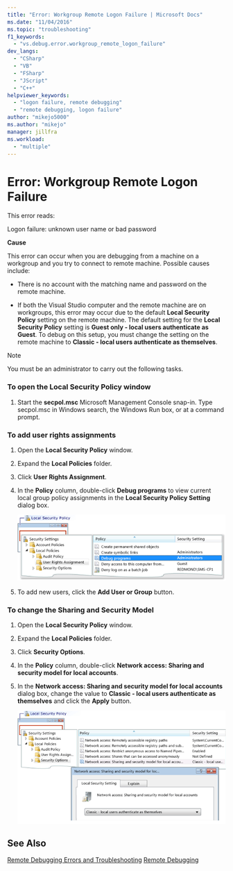 ```yaml
---
title: "Error: Workgroup Remote Logon Failure | Microsoft Docs"
ms.date: "11/04/2016"
ms.topic: "troubleshooting"
f1_keywords:
  - "vs.debug.error.workgroup_remote_logon_failure"
dev_langs:
  - "CSharp"
  - "VB"
  - "FSharp"
  - "JScript"
  - "C++"
helpviewer_keywords:
  - "logon failure, remote debugging"
  - "remote debugging, logon failure"
author: "mikejo5000"
ms.author: "mikejo"
manager: jillfra
ms.workload:
  - "multiple"
---
```

# Error: Workgroup Remote Logon Failure
This error reads:

 Logon failure: unknown user name or bad password

 **Cause**

 This error can occur when you are debugging from a machine on a workgroup and you try to connect to remote machine. Possible causes include:

-   There is no account with the matching name and password on the remote machine.

-   If both the Visual Studio computer and the remote machine are on workgroups, this error may occur due to the default **Local Security Policy** setting on the remote machine. The default setting for the **Local Security Policy** setting is **Guest only - local users authenticate as Guest**. To debug on this setup, you must change the setting on the remote machine to **Classic - local users authenticate as themselves**.

> [!NOTE]
>  You must be an administrator to carry out the following tasks.

### To open the Local Security Policy window

1.  Start the **secpol.msc** Microsoft Management Console snap-in. Type secpol.msc in Windows search, the Windows Run box, or at a command prompt.

### To add user rights assignments

1.  Open the **Local Security Policy** window.

2.  Expand the **Local Policies** folder.

3.  Click **User Rights Assignment**.

4.  In the **Policy** column, double-click **Debug programs** to view current local group policy assignments in the **Local Security Policy Setting** dialog box.

     ![Local Security Policy User Rights](../debugger/media/dbg_err_localsecuritypolicy_userrightsdebugprograms.png "DBG_ERR_LocalSecurityPolicy_UserRightsDebugPrograms")

5.  To add new users, click the **Add User or Group** button.

### To change the Sharing and Security Model

1.  Open the **Local Security Policy** window.

2.  Expand the **Local Policies** folder.

3.  Click **Security Options**.

4.  In the **Policy** column, double-click **Network access: Sharing and security model for local accounts**.

5.  In the **Network access: Sharing and security model for local accounts** dialog box, change the value to **Classic - local users authenticate as themselves** and click the **Apply** button.

     ![Local Security Policy Security Options](../debugger/media/dbg_err_localsecuritypolicy_securityoptions_networkaccess.png "DBG_ERR_LocalSecurityPolicy_SecurityOptions_NetworkAccess")

## See Also
 [Remote Debugging Errors and Troubleshooting](../debugger/remote-debugging-errors-and-troubleshooting.md)
 [Remote Debugging](../debugger/remote-debugging.md)